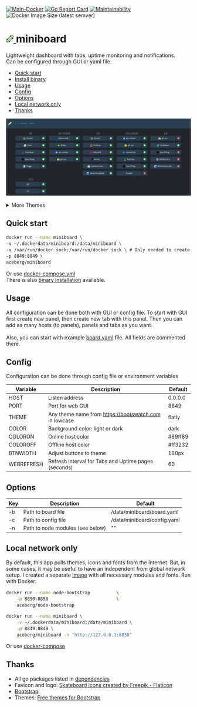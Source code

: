 [![Main-Docker](https://github.com/aceberg/miniboard/actions/workflows/main-docker.yml/badge.svg)](https://github.com/aceberg/miniboard/actions/workflows/main-docker.yml)
[![Go Report Card](https://goreportcard.com/badge/github.com/aceberg/miniboard)](https://goreportcard.com/report/github.com/aceberg/miniboard)
[![Maintainability](https://api.codeclimate.com/v1/badges/064657fe6ff0adb0d3ba/maintainability)](https://codeclimate.com/github/aceberg/miniboard/maintainability)
![Docker Image Size (latest semver)](https://img.shields.io/docker/image-size/aceberg/miniboard)

<h1><a href="https://github.com/aceberg/miniboard">
    <img src="https://raw.githubusercontent.com/aceberg/miniboard/main/assets/logo.png" width="20" />
</a>miniboard</h1>
Lightweight dashboard with tabs, uptime monitoring and notifications.<br>
Can be configured through GUI or yaml file.     

- [Quick start](https://github.com/aceberg/miniboard#quick-start)
- [Install binary](docs/INSTALL-BIN.md)
- [Usage](https://github.com/aceberg/miniboard#usage)
- [Config](https://github.com/aceberg/miniboard#config)
- [Options](https://github.com/aceberg/miniboard#options)
- [Local network only](https://github.com/aceberg/miniboard#local-network-only) 
- [Thanks](https://github.com/aceberg/miniboard#thanks)

![screenshot](https://raw.githubusercontent.com/aceberg/miniboard/main/assets/Screenshot%202023-06-25%20at%2022-55-05%20MiniBoard%20-%20Docker.png)
<details>
  <summary>More Themes</summary>
  <img src="https://raw.githubusercontent.com/aceberg/miniboard/main/assets/MiniBoard%20-%20Themes.png">
</details>     

## Quick start

```sh
docker run --name miniboard \
-v ~/.dockerdata/miniboard:/data/miniboard \
-v /var/run/docker.sock:/var/run/docker.sock \ # Only needed to create panel from Docker containers automatically
-p 8849:8849 \
aceberg/miniboard
```
Or use [docker-compose.yml](docker-compose.yml)   
There is also [binary installation](docs/INSTALL-BIN.md) available.


## Usage
All configuration can be done both with GUI or config file. To start with GUI first create new panel, then create new tab with this panel. Then you can add as many hosts (to panels), panels and tabs as you want.   
<br>
Also, you can start with example [board.yaml](configs/board.yaml) file. All fields are commented there.
  

## Config
Configuration can be done through config file or environment variables

| Variable  | Description | Default |
| --------  | ----------- | ------- |
| HOST | Listen address | 0.0.0.0 |
| PORT   | Port for web GUI | 8849 |
| THEME | Any theme name from https://bootswatch.com in lowcase | flatly |
| COLOR | Background color: light or dark | dark |
| COLORON | Online host color | #89ff89 |
| COLOROFF | Offline host color | #ff3232 |
| BTNWIDTH | Adjust buttons to theme | 180px |
| WEBREFRESH | Refresh interval for Tabs and Uptime pages (seconds) | 60 |

## Options
| Key  | Description | Default | 
| --------  | ----------- | ------- | 
| -b | Path to board file | /data/miniboard/board.yaml |
| -c | Path to config file | /data/miniboard/config.yaml |
| -n | Path to node modules (see below) | "" |

## Local network only
By default, this app pulls themes, icons and fonts from the internet. But, in some cases, it may be useful to have an independent from global network setup. I created a separate [image](https://github.com/aceberg/my-dockerfiles/tree/main/node-bootstrap) with all necessary modules and fonts.
Run with Docker:
```sh
docker run --name node-bootstrap          \
    -p 8850:8850                          \
    aceberg/node-bootstrap
```
```sh
docker run --name miniboard \
    -v ~/.dockerdata/miniboard:/data/miniboard \
    -p 8849:8849 \
    aceberg/miniboard -n "http://127.0.0.1:8850"
```
Or use [docker-compose](docker-compose-local.yml)

## Thanks
- All go packages listed in [dependencies](https://github.com/aceberg/miniboard/network/dependencies)
- Favicon and logo: [Skateboard icons created by Freepik - Flaticon](https://www.flaticon.com/free-icons/skateboard)
- [Bootstrap](https://getbootstrap.com/)
- Themes: [Free themes for Bootstrap](https://bootswatch.com)